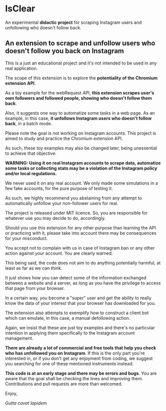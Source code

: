 # IsClear

An experimental  **didactic project** for scraping Instagram users and unfollowing who doesn't follow back.

## An extension to scrape and unfollow users who doesn't follow you back on Instagram

This is a just an educational project and it's not intended to be used in any real application.


The scope of this extension is to explore the **potentiality of the Chromium extension API**.

As a toy example for the webRequest API, **this extension scrapes user's own followers and followed people, showing who doesn't follow them back**.

Also, it suggests one way to automatize some tasks in a web page. As an example, in this case, **it unfollows Instagram users who doesn't follow back**, in a batch mode.

Please note the goal is not working on Instagram accounts. This project is aimed to study and practice the Chromium extension API. 

As such, these toy examples may also be changed later, being unessential to achieve that objective.

**WARNING: Using it on real Instagram accounts to scrape data, automatize some tasks or collecting stats may be a violation of the Instagram policy and/or local regulations.**

We never used it on any real account. We only made some simulations in a few fake accounts, for the pure purpose of testing it.

As such, we highly recommend you abstaining from any attempt to automatically unfollow your non-follower users for real.

The project is released under MIT licence. So, you are responsible for whatever use you may decide to do, accordingly.

Should you use this extension for any other purpose than learning the API or practicing with it, please take into account there may be consequences for your misconduct.

You accept not to complain with us in case of Instagram ban or any other action against your account. You are clearly warned.

This being said, the code does not aim to do anything potentially harmful, at least as far as we can think.

It just shows how you can detect some of the information exchanged between a website and a server, as long as you have the privilege to access that page from your browser.

In a certain way, you become a "super" user and get the ability to really know the data of your interest that your browser has downloaded for you.

The extension also attempts to exemplify how to construct a client bot which can emulate, in this case, a manual defollowing action.

Again, we insist that these are just toy examples and there's no particular intention in applying them specifically to the Instagram account management.

**There are already a lot of commercial and free tools that help you check who has unfollowed you on Instagram**. If this is the only part you're interested in, or if you don't get any enjoyment from coding, we suggest you searching for one of these mentioned instruments instead.

**This code is at an early stage and there may be errors and bugs**. You are aware that the goal shall be checking the lines and improving them. Contributions and pull requests are more than welcomed.

Enjoy,

*Gutta cavat lapidem*
